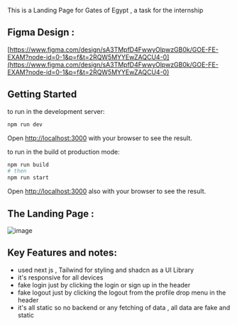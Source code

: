 This is a Landing Page for Gates of Egypt , a task for the internship


## Figma Design : 
[https://www.figma.com/design/sA3TMpfD4FwwyOlpwzGB0k/GOE-FE-EXAM?node-id=0-1&p=f&t=2RQW5MYYEwZAQCU4-0](https://www.figma.com/design/sA3TMpfD4FwwyOlpwzGB0k/GOE-FE-EXAM?node-id=0-1&p=f&t=2RQW5MYYEwZAQCU4-0)

## Getting Started

to run in the development server:

```bash
npm run dev
```

Open [http://localhost:3000](http://localhost:3000) with your browser to see the result.



to run in the build ot production mode:

```bash
npm run build
# then
npm run start
```






Open [http://localhost:3000](http://localhost:3000) also with your browser to see the result.



## The Landing Page :

![image](https://github.com/user-attachments/assets/357c8a6e-96c9-42e5-bb5e-14da0c6c6385)

## Key Features and notes:
- used next js , Tailwind for styling and shadcn as a UI Library
- it's responsive for all devices
- fake login just by clicking the login or sign up in the header
- fake logout just by clicking the logout from the profile drop menu in the header
- it's all static so no backend or any fetching of data , all data are fake and static







